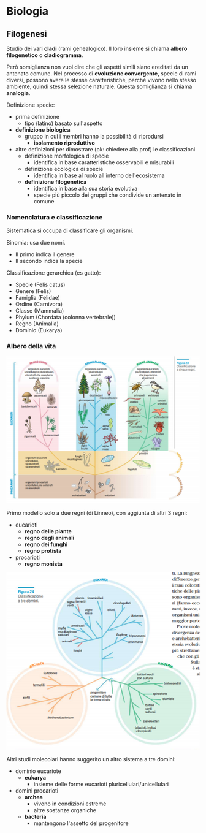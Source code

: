 # Biologia
## Filogenesi

Studio dei vari **cladi** (rami genealogico). ll loro insieme si chiama **albero filogenetico** o **cladiogramma**.

Però somiglianza non vuol dire che gli aspetti simili siano ereditati da un antenato comune. Nel processo di **evoluzione convergente**, specie di rami diversi, possono avere le stesse caratteristiche, perché vivono nello stesso ambiente, quindi stessa selezione naturale. Questa somiglianza si chiama **analogia**.

Definizione specie:
- prima definizione
  - tipo (latino) basato sull'aspetto
- **definizione biologica**
  - gruppo in cui i membri hanno la possibilità di riprodursi
    - **isolamento riproduttivo**
- altre definizioni per dimostrare (pk: chiedere alla prof) le classificazioni
  - definizione morfologica di specie
    - identifica in base caratteristiche osservabili e misurabili
  - definizione ecologica di specie
    - identifica in base al ruolo all'interno dell'ecosistema
  - **definizione filogenetica**
    - identifica in base alla sua storia evolutiva
    - specie più piccolo dei gruppi che condivide un antenato in comune


### Nomenclatura e classificazione

Sistematica si occupa di classificare gli organismi.

Binomia: usa due nomi.
- Il primo indica il genere
- Il secondo indica la specie

Classificazione gerarchica (es gatto):
- Specie (Felis catus)
- Genere (Felis)
- Famiglia (Felidae)
- Ordine (Carnivora)
- Classe (Mammalia)
- Phylum (Chordata (colonna vertebrale))
- Regno (Animalia)
- Dominio (Eukarya)


### Albero della vita

![alt text](../images/5regni.png)

Primo modello solo a due regni (di Linneo), con aggiunta di altri 3 regni:
- eucarioti
  - **regno delle piante**
  - **regno degli animali**
  - **regno dei funghi**
  - **regno protista**
- procarioti
  - **regno monista**

![alt text](../images/3domini.png)

Altri studi molecolari hanno suggerito un altro sistema a tre domini:
- dominio eucariote
  - **eukarya**
    - insieme delle forme eucarioti pluricellulari/unicellulari
- domini procarioti
  - **archea**
    - vivono in condizioni estreme
    - altre sostanze organiche
  - **bacteria**
    - mantengono l'assetto del progenitore

